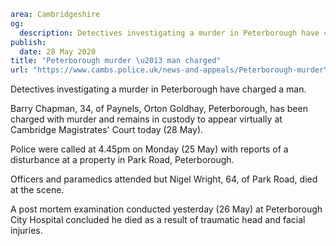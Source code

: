 ```yaml
area: Cambridgeshire
og:
  description: Detectives investigating a murder in Peterborough have charged a man.
publish:
  date: 28 May 2020
title: "Peterborough murder \u2013 man charged"
url: "https://www.cambs.police.uk/news-and-appeals/Peterborough-murder\u2013man-charged-28052020"
```

Detectives investigating a murder in Peterborough have charged a man.

Barry Chapman, 34, of Paynels, Orton Goldhay, Peterborough, has been charged with murder and remains in custody to appear virtually at Cambridge Magistrates' Court today (28 May).

Police were called at 4.45pm on Monday (25 May) with reports of a disturbance at a property in Park Road, Peterborough.

Officers and paramedics attended but Nigel Wright, 64, of Park Road, died at the scene.

A post mortem examination conducted yesterday (26 May) at Peterborough City Hospital concluded he died as a result of traumatic head and facial injuries.
